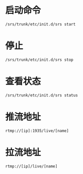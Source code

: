 # 启动命令
```shell
/srs/trunk/etc/init.d/srs start
```

# 停止
```shell
/srs/trunk/etc/init.d/srs stop
```

# 查看状态
```shell
/srs/trunk/etc/init.d/srs status
```

# 推流地址
```shell
rtmp://[ip]:1935/live/[name]
```

# 拉流地址
```shell
rtmp://[ip]/live/[name]
```
